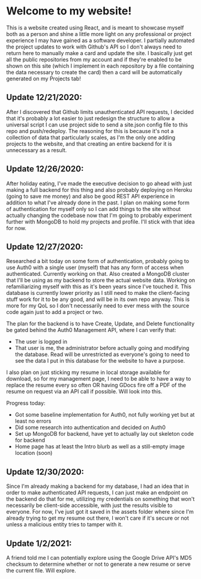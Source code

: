 # Welcome to my website!
This is a website created using React, and is meant to showcase myself both as a person and shine a little more light on any professional or project experience I may have gained as a software developer. I partially automated the project updates to work with Github's API so I don't always need to return here to manually make a card and update the site. I basically just get all the public repositories from my account and if they're enabled to be shown on this site (which I implement in each repository by a file containing the data necessary to create the card) then a card will be automatically generated on my Projects tab!

## Update 12/21/2020:
After I discovered that Github limits unauthenticated API requests, I decided that it's probably a lot easier to just redesign the structure to allow a universal script I can use project side to send a site.json config file to this repo and push/redeploy. The reasoning for this is because it's not a collection of data that particularly scales, as I'm the only one adding projects to the website, and that creating an entire backend for it is unnecessary as a result.

## Update 12/26/2020:
After holiday eating, I've made the executive decision to go ahead with just making a full backend for this thing and also probably deploying on Heroku (going to save me money) and also be good REST API experience in addition to what I've already done in the past. I plan on making some form of authentication for myself only so I can add things to the site without actually changing the codebase now that I'm going to probably experiment further with MongoDB to hold my projects and profile. I'll stick with that idea for now.

## Update 12/27/2020: 
Researched a bit today on some form of authentication, probably going to use Auth0 with a single user (myself) that has any form of access when authenticated. Currently working on that. Also created a MongoDB cluster that I'll be using as my backend to store the actual website data. Working on refamiliarizing myself with this as it's been years since I've touched it. This database is currently lower priority as I still need to make the client-facing stuff work for it to be any good, and will be in its own repo anyway. This is more for my QoL so I don't necessarily need to ever mess with the source code again just to add a project or two.

The plan for the backend is to have Create, Update, and Delete functionality be gated behind the Auth0 Management API, where I can verify that:
- The user is logged in
- That user is me, the administrator 
before actually going and modifying the database. Read will be unrestricted as everyone's going to need to see the data I put in this database for the website to have a purpose.

I also plan on just sticking my resume in local storage available for download, so for my management page, I need to be able to have a way to replace the resume every so often OR having GDocs fire off a PDF of the resume on request via an API call if possible. Will look into this.

Progress today: 
- Got some baseline implementation for Auth0, not fully working yet but at least no errors 
- Did some research into authentication and decided on Auth0
- Set up MongoDB for backend, have yet to actually lay out skeleton code for backend
- Home page has at least the Intro blurb as well as a still-empty image location (soon)

## Update 12/30/2020:
Since I'm already making a backend for my database, I had an idea that in order to make authenticated API requests, I can just make an endpoint on the backend do that for me, utilizing my credentials on something that won't necessarily be client-side accessible, with just the results visible to everyone. For now, I've just got it saved in the assets folder where since I'm already trying to get my resume out there, I won't care if it's secure or not unless a malicious entity tries to tamper with it.

## Update 1/2/2021: 
A friend told me I can potentially explore using the Google Drive API's MD5 checksum to determine whether or not to generate a new resume or serve the current file. Will explore.